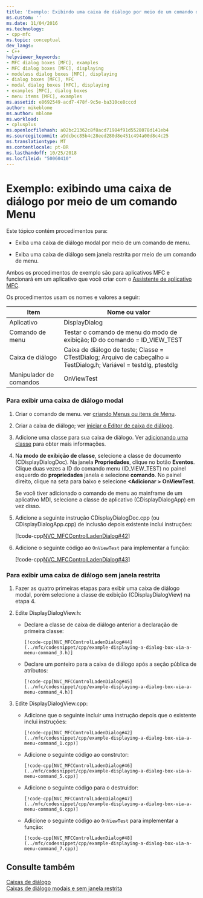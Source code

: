 ```yaml
---
title: 'Exemplo: Exibindo uma caixa de diálogo por meio de um comando de Menu | Microsoft Docs'
ms.custom: ''
ms.date: 11/04/2016
ms.technology:
- cpp-mfc
ms.topic: conceptual
dev_langs:
- C++
helpviewer_keywords:
- MFC dialog boxes [MFC], examples
- MFC dialog boxes [MFC], displaying
- modeless dialog boxes [MFC], displaying
- dialog boxes [MFC], MFC
- modal dialog boxes [MFC], displaying
- examples [MFC], dialog boxes
- menu items [MFC], examples
ms.assetid: e8692549-acd7-478f-9c5e-ba310ce8cccd
author: mikeblome
ms.author: mblome
ms.workload:
- cplusplus
ms.openlocfilehash: a02bc21362c8f8acd71984f91d5528078d141eb4
ms.sourcegitcommit: a9dcbcc85b4c28eed280d8e451c494a00d8c4c25
ms.translationtype: MT
ms.contentlocale: pt-BR
ms.lasthandoff: 10/25/2018
ms.locfileid: "50060410"
---
```

# <a name="example-displaying-a-dialog-box-via-a-menu-command"></a>Exemplo: exibindo uma caixa de diálogo por meio de um comando Menu

Este tópico contém procedimentos para:

- Exiba uma caixa de diálogo modal por meio de um comando de menu.

- Exiba uma caixa de diálogo sem janela restrita por meio de um comando de menu.

Ambos os procedimentos de exemplo são para aplicativos MFC e funcionará em um aplicativo que você criar com o [Assistente de aplicativo MFC](../mfc/reference/mfc-application-wizard.md).

Os procedimentos usam os nomes e valores a seguir:

|Item|Nome ou valor|
|----------|-------------------|
|Aplicativo|DisplayDialog|
|Comando de menu|Testar o comando de menu do modo de exibição; ID do comando = ID_VIEW_TEST|
|Caixa de diálogo|Caixa de diálogo de teste; Classe = CTestDialog; Arquivo de cabeçalho = TestDialog.h; Variável = testdlg, ptestdlg|
|Manipulador de comandos|OnViewTest|

### <a name="to-display-a-modal-dialog-box"></a>Para exibir uma caixa de diálogo modal

1. Criar o comando de menu. ver [criando Menus ou itens de Menu](../windows/creating-a-menu.md).

1. Criar a caixa de diálogo; ver [iniciar o Editor de caixa de diálogo](../windows/creating-a-new-dialog-box.md).

1. Adicione uma classe para sua caixa de diálogo. Ver [adicionando uma classe](../ide/adding-a-class-visual-cpp.md) para obter mais informações.

1. Na **modo de exibição de classe**, selecione a classe de documento (CDisplayDialogDoc). Na janela **Propriedades**, clique no botão **Eventos**. Clique duas vezes a ID do comando menu (ID_VIEW_TEST) no painel esquerdo do **propriedades** janela e selecione **comando**. No painel direito, clique na seta para baixo e selecione  **\<Adicionar > OnViewTest**.

   Se você tiver adicionado o comando de menu ao mainframe de um aplicativo MDI, selecione a classe de aplicativo (CDisplayDialogApp) em vez disso.

1. Adicione a seguinte instrução CDisplayDialogDoc.cpp (ou CDisplayDialogApp.cpp) de inclusão depois existente inclui instruções:

   [!code-cpp[NVC_MFCControlLadenDialog#42](../mfc/codesnippet/cpp/example-displaying-a-dialog-box-via-a-menu-command_1.cpp)]

1. Adicione o seguinte código ao `OnViewTest` para implementar a função:

   [!code-cpp[NVC_MFCControlLadenDialog#43](../mfc/codesnippet/cpp/example-displaying-a-dialog-box-via-a-menu-command_2.cpp)]

### <a name="to-display-a-modeless-dialog-box"></a>Para exibir uma caixa de diálogo sem janela restrita

1. Fazer as quatro primeiras etapas para exibir uma caixa de diálogo modal, porém selecione a classe de exibição (CDisplayDialogView) na etapa 4.

1. Edite DisplayDialogView.h:

   - Declare a classe de caixa de diálogo anterior a declaração de primeira classe:

         [!code-cpp[NVC_MFCControlLadenDialog#44](../mfc/codesnippet/cpp/example-displaying-a-dialog-box-via-a-menu-command_3.h)]

   - Declare um ponteiro para a caixa de diálogo após a seção pública de atributos:

         [!code-cpp[NVC_MFCControlLadenDialog#45](../mfc/codesnippet/cpp/example-displaying-a-dialog-box-via-a-menu-command_4.h)]

1. Edite DisplayDialogView.cpp:

   - Adicione que o seguinte incluir uma instrução depois que o existente inclui instruções:

         [!code-cpp[NVC_MFCControlLadenDialog#42](../mfc/codesnippet/cpp/example-displaying-a-dialog-box-via-a-menu-command_1.cpp)]

   - Adicione o seguinte código ao construtor:

         [!code-cpp[NVC_MFCControlLadenDialog#46](../mfc/codesnippet/cpp/example-displaying-a-dialog-box-via-a-menu-command_5.cpp)]

   - Adicione o seguinte código para o destruidor:

         [!code-cpp[NVC_MFCControlLadenDialog#47](../mfc/codesnippet/cpp/example-displaying-a-dialog-box-via-a-menu-command_6.cpp)]

   - Adicione o seguinte código ao `OnViewTest` para implementar a função:

         [!code-cpp[NVC_MFCControlLadenDialog#48](../mfc/codesnippet/cpp/example-displaying-a-dialog-box-via-a-menu-command_7.cpp)]

## <a name="see-also"></a>Consulte também

[Caixas de diálogo](../mfc/dialog-boxes.md)<br/>
[Caixas de diálogo modais e sem janela restrita](../mfc/modal-and-modeless-dialog-boxes.md)
